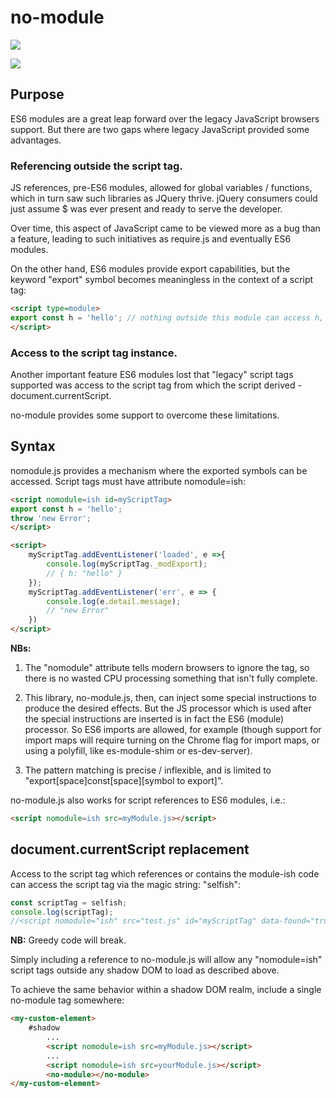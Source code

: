 # no-module

<a href="https://nodei.co/npm/nomodule/"><img src="https://nodei.co/npm/nomodule.png"></a>

<img src="https://badgen.net/bundlephobia/minzip/nomodule">

## Purpose

ES6 modules are a great leap forward over the legacy JavaScript browsers support.  But there are two gaps where legacy JavaScript provided some advantages.

### Referencing outside the script tag.

JS references, pre-ES6 modules, allowed for global variables / functions, which in turn saw such libraries as JQuery thrive. jQuery consumers could just assume $ was ever present and ready to serve the developer.

Over time, this aspect of JavaScript came to be viewed more as a bug than a feature, leading to such initiatives as require.js and eventually ES6 modules.

On the other hand, ES6 modules provide export capabilities, but the keyword "export" symbol becomes meaningless in the context of a script tag:

```html
<script type=module>
export const h = 'hello'; // nothing outside this module can access h, and the export keyword is meaningless.
</script>
```

### Access to the script tag instance.

Another important feature ES6 modules lost that "legacy" script tags supported was access to the script tag from which the script derived - document.currentScript.

no-module provides some support to overcome these limitations.

## Syntax

nomodule.js provides a mechanism where the exported symbols can be accessed.  Script tags must have attribute nomodule=ish:

```html
<script nomodule=ish id=myScriptTag>
export const h = 'hello';
throw 'new Error'; 
</script>

<script>
    myScriptTag.addEventListener('loaded', e =>{
        console.log(myScriptTag._modExport);
        // { h: "hello" }
    });
    myScriptTag.addEventListener('err', e => {
        console.log(e.detail.message);
        // "new Error"
    })
</script>
```

**NBs:**

1.  The "nomodule" attribute tells modern browsers to ignore the tag, so there is no wasted CPU processing something that isn't fully complete.

2.  This library, no-module.js, then, can inject some special instructions to produce the desired effects.  But the JS processor which is used after the special instructions are inserted is in fact the ES6 (module) processor.  So ES6 imports are allowed, for example (though support for import maps will require turning on the Chrome flag for import maps, or using a polyfill, like es-module-shim or es-dev-server).

3.  The pattern matching is precise / inflexible, and is limited to "export[space]const[space][symbol to export]".

no-module.js also works for script references to ES6 modules, i.e.:

```html
<script nomodule=ish src=myModule.js></script>
```

## document.currentScript replacement

Access to the script tag which references or contains the module-ish code can access the script tag via the magic string: "selfish":

```JavaScript
const scriptTag = selfish;
console.log(scriptTag);
//<script nomodule="ish" src="test.js" id="myScriptTag" data-found="true" data-loaded="true"></script>
```

**NB:** Greedy code will break.

Simply including a reference to no-module.js will allow any "nomodule=ish" script tags outside any shadow DOM to load as described above.

To achieve the same behavior within a shadow DOM realm, include a single no-module tag somewhere:

```html
<my-custom-element>
    #shadow
        ...
        <script nomodule=ish src=myModule.js></script>
        ...
        <script nomodule=ish src=yourModule.js></script>
        <no-module></no-module>
</my-custom-element>
```
